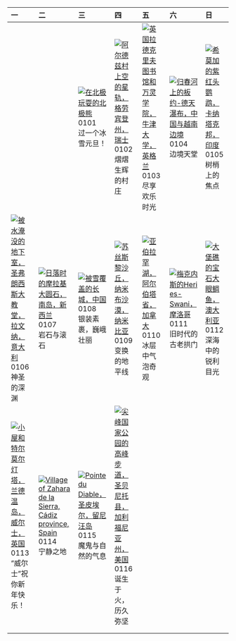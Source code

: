 | 一                                                                                                                                                                                                      | 二                                                                                                                                                                                                                       | 三                                                                                                                                                                                                    | 四                                                                                                                                                                                                          | 五                                                                                                                                                                                                  | 六                                                                                                                                                                                                  | 日                                                                                                                                                                                          |
|:-------------------------------------------------------------------------------------------------------------------------------------------------------------------------------------------------------|:------------------------------------------------------------------------------------------------------------------------------------------------------------------------------------------------------------------------|:-----------------------------------------------------------------------------------------------------------------------------------------------------------------------------------------------------|:-----------------------------------------------------------------------------------------------------------------------------------------------------------------------------------------------------------|:---------------------------------------------------------------------------------------------------------------------------------------------------------------------------------------------------|:---------------------------------------------------------------------------------------------------------------------------------------------------------------------------------------------------|:-------------------------------------------------------------------------------------------------------------------------------------------------------------------------------------------|
|                                                                                                                                                                                                        |                                                                                                                                                                                                                         | [![](https://www.bing.com/th?id=OHR.PolarBearSwim_ZH-CN1000349057_320x240.jpg '在北极玩耍的北极熊')](https://www.bing.com/th?id=OHR.PolarBearSwim_ZH-CN1000349057_UHD.jpg)<br>0101<br>过一个冰雪元旦！                | [![](https://www.bing.com/th?id=OHR.ArdezSwitzerland_ZH-CN5605305240_320x240.jpg '阿尔德兹村上空的星轨，格劳宾登州，瑞士')](https://www.bing.com/th?id=OHR.ArdezSwitzerland_ZH-CN5605305240_UHD.jpg)<br>0102<br>熠熠生辉的村庄       | [![](https://www.bing.com/th?id=OHR.TolkienOxford_ZH-CN6331694590_320x240.jpg '英国拉德克里夫图书馆和万灵学院，牛津大学，英格兰')](https://www.bing.com/th?id=OHR.TolkienOxford_ZH-CN6331694590_UHD.jpg)<br>0103<br>尽享欢乐时光 | [![](https://www.bing.com/th?id=OHR.VietnamFalls_ZH-CN9659529108_320x240.jpg '归春河上的板约-德天瀑布，中国与越南边境')](https://www.bing.com/th?id=OHR.VietnamFalls_ZH-CN9659529108_UHD.jpg)<br>0104<br>边境天堂         | [![](https://www.bing.com/th?id=OHR.PlumParakeet_ZH-CN0311942558_320x240.jpg '希莫加的紫红头鹦鹉，卡纳塔克邦，印度')](https://www.bing.com/th?id=OHR.PlumParakeet_ZH-CN0311942558_UHD.jpg)<br>0105<br>树梢上的焦点 |
| [![](https://www.bing.com/th?id=OHR.RavennaBasilica_ZH-CN1406474730_320x240.jpg '被水淹没的地下室，圣弗朗西斯大教堂，拉文纳，意大利')](https://www.bing.com/th?id=OHR.RavennaBasilica_ZH-CN1406474730_UHD.jpg)<br>0106<br>神圣的深渊 | [![](https://www.bing.com/th?id=OHR.BouldersNZ_ZH-CN6750253580_320x240.jpg '日落时的摩拉基大圆石，南岛，新西兰')](https://www.bing.com/th?id=OHR.BouldersNZ_ZH-CN6750253580_UHD.jpg)<br>0107<br>岩石与滚石                                    | [![](https://www.bing.com/th?id=OHR.GreatWallStairs_ZH-CN4045949792_320x240.jpg '被雪覆盖的长城，中国')](https://www.bing.com/th?id=OHR.GreatWallStairs_ZH-CN4045949792_UHD.jpg)<br>0108<br>银装素裹，巍峨壮丽          | [![](https://www.bing.com/th?id=OHR.NamibiaDunes_ZH-CN5102483490_320x240.jpg '苏丝斯黎沙丘，纳米布沙漠，纳米比亚')](https://www.bing.com/th?id=OHR.NamibiaDunes_ZH-CN5102483490_UHD.jpg)<br>0109<br>变换的地平线                  | [![](https://www.bing.com/th?id=OHR.BubbleLake_ZH-CN7146244555_320x240.jpg '亚伯拉罕湖，阿尔伯塔省，加拿大')](https://www.bing.com/th?id=OHR.BubbleLake_ZH-CN7146244555_UHD.jpg)<br>0110<br>冰层中气泡奇观               | [![](https://www.bing.com/th?id=OHR.MeknesMorocco_ZH-CN7953910585_320x240.jpg '梅克内斯的Heri es-Swani，摩洛哥')](https://www.bing.com/th?id=OHR.MeknesMorocco_ZH-CN7953910585_UHD.jpg)<br>0111<br>旧时代的古老拱门 | [![](https://www.bing.com/th?id=OHR.CrescentTail_ZH-CN8283248964_320x240.jpg '大堡礁的宝石大眼鲷鱼，澳大利亚')](https://www.bing.com/th?id=OHR.CrescentTail_ZH-CN8283248964_UHD.jpg)<br>0112<br>深海中的锐利目光  |
| [![](https://www.bing.com/th?id=OHR.CoastalWales_ZH-CN9113929287_320x240.jpg '小屋和特尔莫尔灯塔，兰德温岛，威尔士，英国')](https://www.bing.com/th?id=OHR.CoastalWales_ZH-CN9113929287_UHD.jpg)<br>0113<br>“威尔士”祝你新年快乐！    | [![](https://www.bing.com/th?id=OHR.CadizSpain_ZH-CN0032172399_320x240.jpg 'Village of Zahara de la Sierra, Cádiz province, Spain')](https://www.bing.com/th?id=OHR.CadizSpain_ZH-CN0032172399_UHD.jpg)<br>0114<br>宁静之地 | [![](https://www.bing.com/th?id=OHR.PointeDiable_ZH-CN0610493136_320x240.jpg 'Pointe du Diable，圣皮埃尔，留尼汪岛')](https://www.bing.com/th?id=OHR.PointeDiable_ZH-CN0610493136_UHD.jpg)<br>0115<br>魔鬼与自然的气息 | [![](https://www.bing.com/th?id=OHR.PinnaclesPeaks_ZH-CN1603877182_320x240.jpg '尖峰国家公园的高峰步道，圣贝尼托县，加利福尼亚州，美国')](https://www.bing.com/th?id=OHR.PinnaclesPeaks_ZH-CN1603877182_UHD.jpg)<br>0116<br>诞生于火，历久弥坚 |                                                                                                                                                                                                    |                                                                                                                                                                                                    |                                                                                                                                                                                            |
|                                                                                                                                                                                                        |                                                                                                                                                                                                                         |                                                                                                                                                                                                      |                                                                                                                                                                                                            |                                                                                                                                                                                                    |                                                                                                                                                                                                    |                                                                                                                                                                                            |
|                                                                                                                                                                                                        |                                                                                                                                                                                                                         |                                                                                                                                                                                                      |                                                                                                                                                                                                            |                                                                                                                                                                                                    |                                                                                                                                                                                                    |                                                                                                                                                                                            |